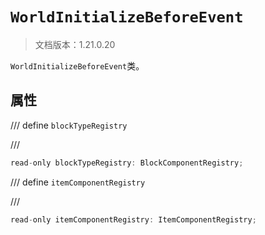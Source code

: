 # `WorldInitializeBeforeEvent`

> 文档版本：1.21.0.20

`WorldInitializeBeforeEvent`类。

## 属性

/// define
`blockTypeRegistry`


///

```js
read-only blockTypeRegistry: BlockComponentRegistry;
```


/// define
`itemComponentRegistry`


///

```js
read-only itemComponentRegistry: ItemComponentRegistry;
```

